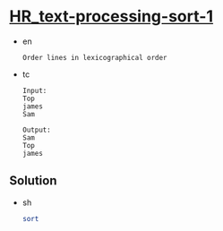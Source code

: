 # [HR_text-processing-sort-1](https://www.hackerrank.com/challenges/text-processing-sort-1)

* en

  ```en
  Order lines in lexicographical order

  ```

* tc

  ```tc
  Input:
  Top
  james
  Sam

  Output:
  Sam
  Top
  james
  ```

## Solution

* sh

  ```sh
  sort
  ```
